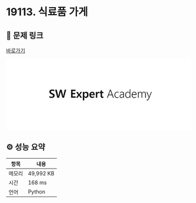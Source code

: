 # 19113. 식료품 가게

## 🔗 문제 링크

[바로가기](https://swexpertacademy.com/main/code/problem/problemDetail.do?contestProbId=AYxCRFA6iiEDFASu)

![SWEA 로고](../../images/swea.jpg)

## ⚙️ 성능 요약

| 항목   | 내용      |
| ------ | --------- |
| 메모리 | 49,992 KB |
| 시간   | 168 ms    |
| 언어   | Python    |
